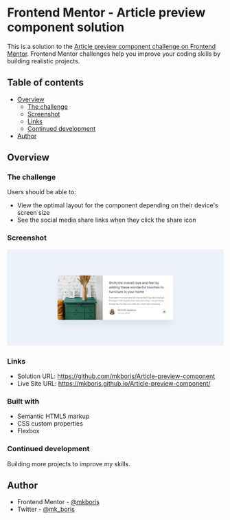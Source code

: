 # Frontend Mentor - Article preview component solution

This is a solution to the [Article preview component challenge on Frontend Mentor](https://www.frontendmentor.io/challenges/article-preview-component-dYBN_pYFT). Frontend Mentor challenges help you improve your coding skills by building realistic projects.

## Table of contents

- [Overview](#overview)
  - [The challenge](#the-challenge)
  - [Screenshot](#screenshot)
  - [Links](#links)
  - [Continued development](#continued-development)
- [Author](#author)


## Overview


### The challenge

Users should be able to:

- View the optimal layout for the component depending on their device's screen size
- See the social media share links when they click the share icon
  
### Screenshot

![](/design/screenshot.jpg)

### Links

- Solution URL: https://github.com/mkboris/Article-preview-component
- Live Site URL: https://mkboris.github.io/Article-preview-component/
  
### Built with

- Semantic HTML5 markup
- CSS custom properties
- Flexbox

### Continued development

Building more projects to improve my skills.

## Author

- Frontend Mentor - [@mkboris](https://www.frontendmentor.io/profile/mkboris)
- Twitter - [@mk_boris](https://www.twitter.com/mk_boris)

